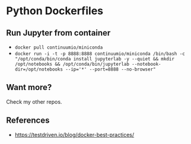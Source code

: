 # Python Dockerfiles

## Run Jupyter from container

- `docker pull continuumio/miniconda`
- `docker run -i -t -p 8888:8888 continuumio/miniconda /bin/bash -c "/opt/conda/bin/conda install jupyterlab -y --quiet && mkdir /opt/notebooks && /opt/conda/bin/jupyterlab --notebook-dir=/opt/notebooks --ip='*' --port=8888 --no-browser"`

## Want more?

Check my other repos.

## References

- https://testdriven.io/blog/docker-best-practices/